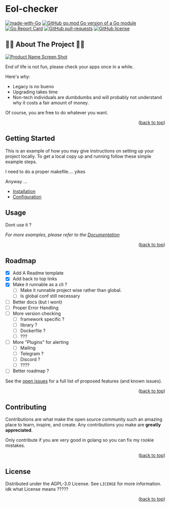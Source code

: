 # Eol-checker

[![made-with-Go](https://img.shields.io/badge/Made%20with-Go-1f425f.svg?style=for-the-badge)](http://golang.org)
[![GitHub go.mod Go version of a Go module](https://img.shields.io/github/go-mod/go-version/gomods/athens.svg?style=for-the-badge)](https://github.com/cheunn-panaa/eol-checker)
[![Go Report Card](https://goreportcard.com/badge/github.com/cheunn-panaa/eol-checker?style=for-the-badge)](https://goreportcard.com/report/github.com/cheunn-panaa/eol-checker)
[![GitHub pull-requests](https://img.shields.io/github/issues-pr/cheunn-panaa/eol-checker?style=for-the-badge)](https://GitHub.com/Cheunn-Panaa/eol-checker/pull/)
[![GitHub license](https://img.shields.io/github/license/cheunn-panaa/eol-checker?style=for-the-badge)](https://github.com/Cheunn-Panaa/eol-checker/blob/main/LICENSE)

<!-- ABOUT THE PROJECT -->
## 🧙‍♂️ About The Project 🧙‍♂️

[![Product Name Screen Shot](
https://static.wikia.nocookie.net/injusticegodsamongus/images/2/2c/Detective_Chimp_Injustice_Y3.jpg/revision/latest?cb=20141006022951)](https://google.com/)

End of life is not fun, please check your apps once in a while.

Here's why:
* Legacy is no bueno
* Upgrading takes time
* Non-tech individuals are dumbdumbs and will probably not understand why it costs a fair amount of money.

Of course, you are free to do whatever you want.

<p align="right">(<a href="#top">back to top</a>)</p>


<!-- GETTING STARTED -->
## Getting Started 

This is an example of how you may give instructions on setting up your project locally.
To get a local copy up and running follow these simple example steps.

I need to do a proper makefile.... yikes

Anyway ...
- [Installation](docs/INSTALLATION.md)
- [Configuration](docs/CONFIGURATION.md)

<!-- USAGE EXAMPLES -->
## Usage

Dont use it ?

_For more examples, please refer to the [Documentation](https://example.com)_

<p align="right">(<a href="#top">back to top</a>)</p>



<!-- ROADMAP -->
## Roadmap

- [x] Add A Readme template
- [x] Add back to top links
- [x] Make it runnable as a cli ?
    - [ ] Make it runnable project wise rather than global.
    - [ ] Is global conf still necessary 

- [ ] Better docs (but i wont)
- [ ] Proper Error Handling
- [ ] More version checking
    - [ ] framework specific ?
    - [ ] library ?
    - [ ] Dockerfile ?
    - [ ] ???
- [ ] More "Plugins" for alerting
    - [ ] Mailing
    - [ ] Telegram ?
    - [ ] Discord ?
    - [ ] ????
- [ ] Better roadmap ?

See the [open issues](https://github.com/Cheunn-Panaa/eol-checker/issues) for a full list of proposed features (and known issues).

<p align="right">(<a href="#top">back to top</a>)</p>



<!-- CONTRIBUTING -->
## Contributing

Contributions are what make the open source community such an amazing place to learn, inspire, and create. Any contributions you make are **greatly appreciated**.

Only contribute if you are very good in golang so you can fix my rookie mistakes.

<p align="right">(<a href="#top">back to top</a>)</p>



<!-- LICENSE -->
## License

Distributed under the AGPL-3.0 License. See `LICENSE` for more information.
idk what License means ?????

<p align="right">(<a href="#top">back to top</a>)</p>